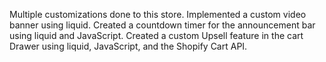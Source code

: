 Multiple customizations done to this store. Implemented a custom video banner using liquid. Created a countdown timer for the announcement bar using liquid and JavaScript.
Created a custom Upsell feature in the cart Drawer using liquid, JavaScript, and the Shopify Cart API.
